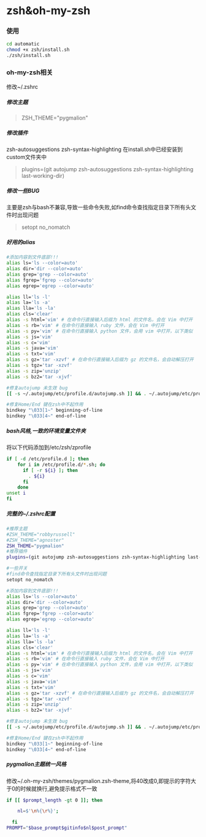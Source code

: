 # zsh&oh-my-zsh
### 使用
```bash
cd automatic
chmod +x zsh/install.sh
./zsh/install.sh
```
### oh-my-zsh相关
修改~/.zshrc
##### 修改主题
> ZSH_THEME="pygmalion"
##### 修改插件
zsh-autosuggestions zsh-syntax-highlighting 在install.sh中已经安装到custom文件夹中
> plugins=(git autojump zsh-autosuggestions zsh-syntax-highlighting last-working-dir)
##### 修改一些BUG
主要是zsh与bash不兼容,导致一些命令失败,如find命令查找指定目录下所有头文件时出现问题
> setopt no_nomatch
##### 好用的alias
```bash
#添加内容到文件底部!!!
alias ls='ls --color=auto'
alias dir='dir --color=auto'
alias grep='grep --color=auto'
alias fgrep='fgrep --color=auto'
alias egrep='egrep --color=auto'

alias ll='ls -l'
alias la='ls -a'
alias lla='ls -la'
alias cls='clear'
alias -s html='vim' # 在命令行直接输入后缀为 html 的文件名，会在 Vim 中打开
alias -s rb='vim' # 在命令行直接输入 ruby 文件，会在 Vim 中打开
alias -s py='vim' # 在命令行直接输入 python 文件，会用 vim 中打开，以下类似
alias -s js='vim'
alias -s c='vim'
alias -s java='vim'
alias -s txt='vim'
alias -s gz='tar -xzvf' # 在命令行直接输入后缀为 gz 的文件名，会自动解压打开
alias -s tgz='tar -xzvf'
alias -s zip='unzip'
alias -s bz2='tar -xjvf'

#修复autojump 未生效 bug
[[ -s ~/.autojump/etc/profile.d/autojump.sh ]] && . ~/.autojump/etc/profile.d/autojump.sh

#修复Home/End 键在zsh中不起作用
bindkey "\033[1~" beginning-of-line
bindkey "\033[4~" end-of-line
```
##### bash风格,一致的环境变量文件夹
将以下代码添加到/etc/zsh/zprofile
```bash
if [ -d /etc/profile.d ]; then
    for i in /etc/profile.d/*.sh; do
      if [ -r ${i} ]; then
        . ${i}
      fi
    done
unset i
fi
``` 
##### 完整的~/.zshrc配置
```bash
#推荐主题
#ZSH_THEME="robbyrussell"
#ZSH_THEME="agnoster"
ZSH_THEME="pygmalion"
#推荐插件
plugins=(git autojump zsh-autosuggestions zsh-syntax-highlighting last-working-dir)

#一些开关
#find命令查找指定目录下所有头文件时出现问题
setopt no_nomatch

#添加内容到文件底部!!!
alias ls='ls --color=auto'
alias dir='dir --color=auto'
alias grep='grep --color=auto'
alias fgrep='fgrep --color=auto'
alias egrep='egrep --color=auto'

alias ll='ls -l'
alias la='ls -a'
alias lla='ls -la'
alias cls='clear'
alias -s html='vim' # 在命令行直接输入后缀为 html 的文件名，会在 Vim 中打开
alias -s rb='vim' # 在命令行直接输入 ruby 文件，会在 Vim 中打开
alias -s py='vim' # 在命令行直接输入 python 文件，会用 vim 中打开，以下类似
alias -s js='vim'
alias -s c='vim'
alias -s java='vim'
alias -s txt='vim'
alias -s gz='tar -xzvf' # 在命令行直接输入后缀为 gz 的文件名，会自动解压打开
alias -s tgz='tar -xzvf'
alias -s zip='unzip'
alias -s bz2='tar -xjvf'

#修复autojump 未生效 bug
[[ -s ~/.autojump/etc/profile.d/autojump.sh ]] && . ~/.autojump/etc/profile.d/autojump.sh

#修复Home/End 键在zsh中不起作用
bindkey "\033[1~" beginning-of-line
bindkey "\033[4~" end-of-line
```
##### pygmalion主题统一风格
修改~/.oh-my-zsh/themes/pygmalion.zsh-theme,将40改成0,即提示的字符大于0的时候就换行,避免提示格式不一致
```bash
if [[ $prompt_length -gt 0 ]]; then

    nl=$'\n%{\r%}';

  fi
PROMPT="$base_prompt$gitinfo$nl$post_prompt"
```